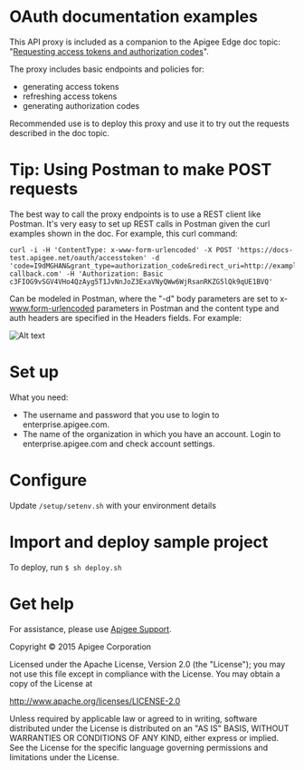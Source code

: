 # OAuth documentation examples

This API proxy is included as a companion to the Apigee Edge doc topic: "[Requesting access tokens and authorization codes](http://apigee.com/docs/api-services/content/asking-tokens)".

The proxy includes basic endpoints and policies for:

* generating access tokens
* refreshing access tokens
* generating authorization codes

Recommended use is to deploy this proxy and use it to try out the requests described in the doc topic. 

# Tip: Using Postman to make POST requests

The best way to call the proxy endpoints is to use a REST client like Postman. It's very easy to set up REST calls in Postman given the curl examples shown in the doc. For example, this curl command:

```
curl -i -H 'ContentType: x-www-form-urlencoded' -X POST 'https://docs-test.apigee.net/oauth/accesstoken' -d 'code=I9dMGHAN&grant_type=authorization_code&redirect_uri=http://example-callback.com' -H 'Authorization: Basic c3FIOG9vSGV4VHo4QzAyg5T1JvNnJoZ3ExaVNyQWw6WjRsanRKZG5lQk9qUE1BVQ' 
```

Can be modeled in Postman, where the "-d" body parameters are set to x-www.form-urlencoded parameters in Postman and the content type and auth headers are specified in the Headers fields. For example:

![Alt text](https://github.com/apigee/api-platform-samples/blob/master/doc-samples/images/postman-oauth.png)

# Set up

What you need:

* The username and password that you use to login to enterprise.apigee.com.
* The name of the organization in which you have an account. Login to 
enterprise.apigee.com and check account settings.

# Configure 

Update `/setup/setenv.sh` with your environment details

# Import and deploy sample project

To deploy, run `$ sh deploy.sh`

# Get help

For assistance, please use [Apigee Support](https://community.apigee.com/content/apigee-customer-support).

Copyright © 2015 Apigee Corporation

Licensed under the Apache License, Version 2.0 (the "License"); you may not use
this file except in compliance with the License. You may obtain a copy
of the License at

http://www.apache.org/licenses/LICENSE-2.0

Unless required by applicable law or agreed to in writing, software
distributed under the License is distributed on an "AS IS" BASIS,
WITHOUT WARRANTIES OR CONDITIONS OF ANY KIND, either express or implied.
See the License for the specific language governing permissions and
limitations under the License.
